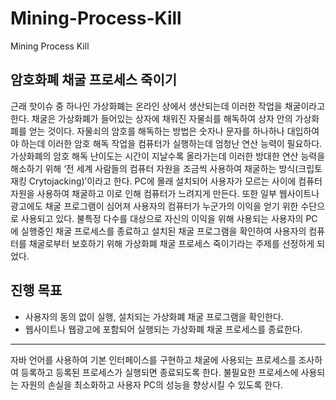 # Mining-Process-Kill
Mining Process Kill

## 암호화폐 채굴 프로세스 죽이기

근래 핫이슈 중 하나인 가상화폐는 온라인 상에서 생산되는데 이러한 작업을 채굴이라고 한다. 채굴은 가상화폐가 들어있는 상자에 채워진 자물쇠를 해독하여 상자 안의 가상화폐를 얻는 것이다. 자물쇠의 암호를 해독하는 방법은 숫자나 문자를 하나하나 대입하여야 하는데 이러한 암호 해독 작업을 컴퓨터가 실행하는데 엄청난 연산 능력이 필요하다. 가상화폐의 암호 해독 난이도는 시간이 지날수록 올라가는데 이러한 방대한 연산 능력을 해소하기 위해 ‘전 세계 사람들의 컴퓨터 자원을 조금씩 사용하여 채굴하는 방식(크립토재킹 Crytojacking)’이라고 한다. PC에 몰래 설치되어 사용자가 모르는 사이에 컴퓨터 자원을 사용하여 채굴하고 이로 인해 컴퓨터가 느려지게 만든다. 또한 일부 웹사이트나 광고에도 채굴 프로그램이 심어져 사용자의 컴퓨터가 누군가의 이익을 얻기 위한 수단으로 사용되고 있다. 불특정 다수를 대상으로 자신의 이익을 위해 사용되는 사용자의 PC에 실행중인 채굴 프로세스를 종료하고 설치된 채굴 프로그램을 확인하여 사용자의 컴퓨터를 채굴로부터 보호하기 위해 가상화폐 채굴 프로세스 죽이기라는 주제를 선정하게 되었다.


## 진행 목표


- 사용자의 동의 없이 실행, 설치되는 가상화폐 채굴 프로그램을 확인한다.
- 웹사이트나 웹광고에 포함되어 실행되는 가상화폐 채굴 프로세스를 종료한다.

---

자바 언어를 사용하여 기본 인터페이스를 구현하고 채굴에 사용되는 프로세스를 조사하여 등록하고 등록된 프로세스가 실행되면 종료되도록 한다. 불필요한 프로세스에 사용되는 자원의 손실을 최소화하고 사용자 PC의 성능을 향상시킬 수 있도록 한다.



